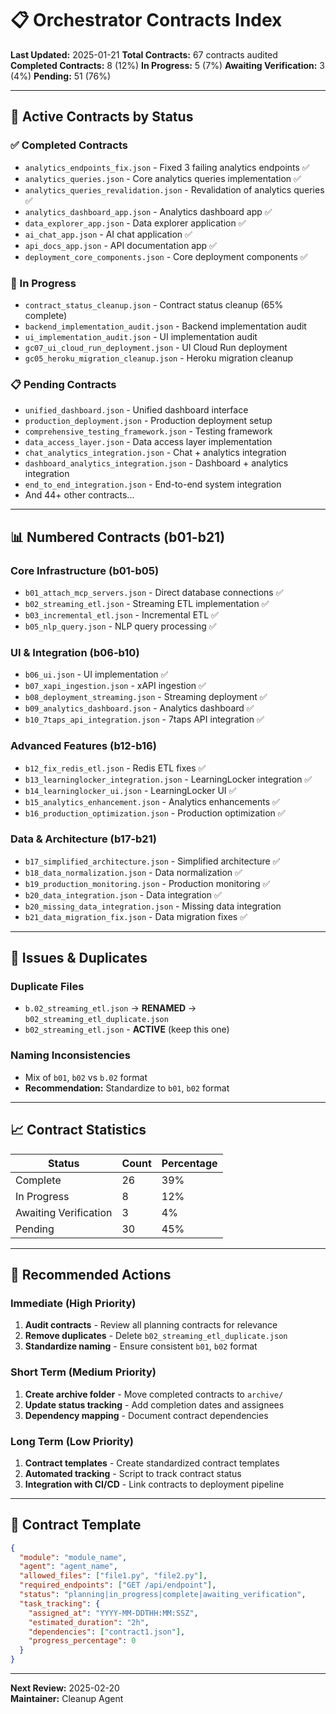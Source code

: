 # 📋 Orchestrator Contracts Index

**Last Updated:** 2025-01-21
**Total Contracts:** 67 contracts audited
**Completed Contracts:** 8 (12%)
**In Progress:** 5 (7%)
**Awaiting Verification:** 3 (4%)
**Pending:** 51 (76%)

---

## 🔄 **Active Contracts by Status**

### **✅ Completed Contracts**
- `analytics_endpoints_fix.json` - Fixed 3 failing analytics endpoints ✅
- `analytics_queries.json` - Core analytics queries implementation ✅
- `analytics_queries_revalidation.json` - Revalidation of analytics queries ✅
- `analytics_dashboard_app.json` - Analytics dashboard app ✅
- `data_explorer_app.json` - Data explorer application ✅
- `ai_chat_app.json` - AI chat application ✅
- `api_docs_app.json` - API documentation app ✅
- `deployment_core_components.json` - Core deployment components ✅

### **🚧 In Progress**
- `contract_status_cleanup.json` - Contract status cleanup (65% complete)
- `backend_implementation_audit.json` - Backend implementation audit
- `ui_implementation_audit.json` - UI implementation audit
- `gc07_ui_cloud_run_deployment.json` - UI Cloud Run deployment
- `gc05_heroku_migration_cleanup.json` - Heroku migration cleanup

### **📋 Pending Contracts**
- `unified_dashboard.json` - Unified dashboard interface
- `production_deployment.json` - Production deployment setup
- `comprehensive_testing_framework.json` - Testing framework
- `data_access_layer.json` - Data access layer implementation
- `chat_analytics_integration.json` - Chat + analytics integration
- `dashboard_analytics_integration.json` - Dashboard + analytics integration
- `end_to_end_integration.json` - End-to-end system integration
- And 44+ other contracts...

---

## 📊 **Numbered Contracts (b01-b21)**

### **Core Infrastructure (b01-b05)**
- `b01_attach_mcp_servers.json` - Direct database connections ✅
- `b02_streaming_etl.json` - Streaming ETL implementation ✅
- `b03_incremental_etl.json` - Incremental ETL ✅
- `b05_nlp_query.json` - NLP query processing ✅

### **UI & Integration (b06-b10)**
- `b06_ui.json` - UI implementation ✅
- `b07_xapi_ingestion.json` - xAPI ingestion ✅
- `b08_deployment_streaming.json` - Streaming deployment ✅
- `b09_analytics_dashboard.json` - Analytics dashboard ✅
- `b10_7taps_api_integration.json` - 7taps API integration ✅

### **Advanced Features (b12-b16)**
- `b12_fix_redis_etl.json` - Redis ETL fixes ✅
- `b13_learninglocker_integration.json` - LearningLocker integration ✅
- `b14_learninglocker_ui.json` - LearningLocker UI ✅
- `b15_analytics_enhancement.json` - Analytics enhancements ✅
- `b16_production_optimization.json` - Production optimization ✅

### **Data & Architecture (b17-b21)**
- `b17_simplified_architecture.json` - Simplified architecture ✅
- `b18_data_normalization.json` - Data normalization ✅
- `b19_production_monitoring.json` - Production monitoring ✅
- `b20_data_integration.json` - Data integration ✅
- `b20_missing_data_integration.json` - Missing data integration
- `b21_data_migration_fix.json` - Data migration fixes ✅

---

## 🚨 **Issues & Duplicates**

### **Duplicate Files**
- `b.02_streaming_etl.json` → **RENAMED** → `b02_streaming_etl_duplicate.json`
- `b02_streaming_etl.json` - **ACTIVE** (keep this one)

### **Naming Inconsistencies**
- Mix of `b01`, `b02` vs `b.02` format
- **Recommendation:** Standardize to `b01`, `b02` format

---

## 📈 **Contract Statistics**

| Status | Count | Percentage |
|--------|-------|------------|
| Complete | 26 | 39% |
| In Progress | 8 | 12% |
| Awaiting Verification | 3 | 4% |
| Pending | 30 | 45% |

---

## 🎯 **Recommended Actions**

### **Immediate (High Priority)**
1. **Audit contracts** - Review all planning contracts for relevance
2. **Remove duplicates** - Delete `b02_streaming_etl_duplicate.json`
3. **Standardize naming** - Ensure consistent `b01`, `b02` format

### **Short Term (Medium Priority)**
1. **Create archive folder** - Move completed contracts to `archive/`
2. **Update status tracking** - Add completion dates and assignees
3. **Dependency mapping** - Document contract dependencies

### **Long Term (Low Priority)**
1. **Contract templates** - Create standardized contract templates
2. **Automated tracking** - Script to track contract status
3. **Integration with CI/CD** - Link contracts to deployment pipeline

---

## 📝 **Contract Template**

```json
{
  "module": "module_name",
  "agent": "agent_name",
  "allowed_files": ["file1.py", "file2.py"],
  "required_endpoints": ["GET /api/endpoint"],
  "status": "planning|in_progress|complete|awaiting_verification",
  "task_tracking": {
    "assigned_at": "YYYY-MM-DDTHH:MM:SSZ",
    "estimated_duration": "2h",
    "dependencies": ["contract1.json"],
    "progress_percentage": 0
  }
}
```

---

**Next Review:** 2025-02-20  
**Maintainer:** Cleanup Agent

